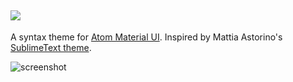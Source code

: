 ![](http://i.imgur.com/f58FC9u.png)
---

A syntax theme for [Atom Material UI](https://github.com/silvestreh/atom-material-ui). Inspired by Mattia Astorino's [SublimeText theme](https://github.com/equinusocio/material-theme).

![screenshot](https://cloud.githubusercontent.com/assets/499192/11417210/2ff7e544-9415-11e5-8c82-4ba4609eeb7e.png)
